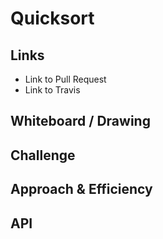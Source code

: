 # Quicksort

## Links

-   Link to Pull Request
-   Link to Travis

<!-- Short summary or background information -->

## Whiteboard / Drawing

<!-- Photo of your whiteboard or drawing -->

## Challenge

<!-- Description of the challenge -->

## Approach & Efficiency

<!-- What approach did you take? Why? What is the Big O space/time for this approach? -->

## API

<!-- Description of each method publicly available in your implementati